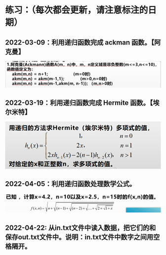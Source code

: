 # 练习：（每次都会更新，请注意标注的日期）

## 2022-03-09：利用递归函数完成 ackman 函数。【阿克曼】

![练习题图片：](pic/20220309.png)

## 2022-03-19：利用递归函数完成 Hermite 函数。【埃尔米特】

![练习题图片：](pic/20220319.png)

## 2022-04-05：利用递归函数处理数学公式。

![练习题图片：](pic/20220405.png)

## 2022-04-22: 从in.txt文件中读入数据，把它们的和保存out.txt文件中。说明：in.txt文件中数字之间用空格隔开。
